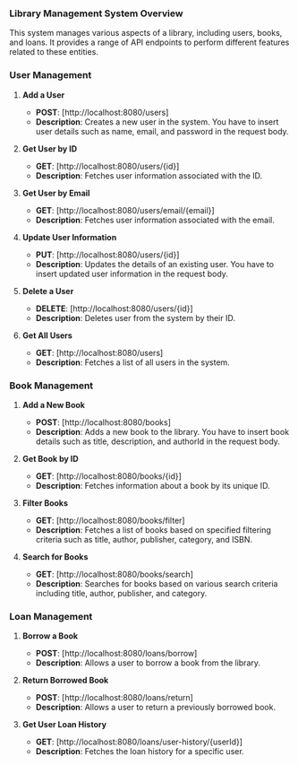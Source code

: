  ### **Library Management System Overview**
 
This system manages various aspects of a library, including users, books, and loans. It provides a range of API endpoints to perform different features related to these entities.

### **User Management**

1. **Add a User**
   - **POST**: [http://localhost:8080/users]
   - **Description**: Creates a new user in the system. You have to insert user details such as name, email, and password in the request body.

2. **Get User by ID**
   - **GET**: [http://localhost:8080/users/{id}]
   - **Description**: Fetches user information associated with the ID.

3. **Get User by Email**
   - **GET**: [http://localhost:8080/users/email/{email}]
   - **Description**: Fetches user information associated with the email. 

4. **Update User Information**
   - **PUT**: [http://localhost:8080/users/{id}]
   - **Description**: Updates the details of an existing user. You have to insert updated user information in the request body. 

5. **Delete a User**
   - **DELETE**: [http://localhost:8080/users/{id}]
   - **Description**: Deletes user from the system by their ID. 

6. **Get All Users**
   - **GET**: [http://localhost:8080/users]
   - **Description**: Fetches a list of all users in the system.

### **Book Management**

1. **Add a New Book**
   - **POST**: [http://localhost:8080/books]
   - **Description**: Adds a new book to the library. You have to insert book details such as title, description, and authorId in the request body.

2. **Get Book by ID**
   - **GET**: [http://localhost:8080/books/{id}]
   - **Description**: Fetches information about a book by its unique ID.

3. **Filter Books**
   - **GET**: [http://localhost:8080/books/filter]
   - **Description**: Fetches a list of books based on specified filtering criteria such as title, author, publisher, category, and ISBN.

4. **Search for Books**
   - **GET**: [http://localhost:8080/books/search]
   - **Description**: Searches for books based on various search criteria including title, author, publisher, and category.

### **Loan Management**

1. **Borrow a Book**
   - **POST**: [http://localhost:8080/loans/borrow]
   - **Description**: Allows a user to borrow a book from the library. 

2. **Return Borrowed Book**
   - **POST**: [http://localhost:8080/loans/return]
   - **Description**: Allows a user to return a previously borrowed book.

3. **Get User Loan History**
   - **GET**: [http://localhost:8080/loans/user-history/{userId}]
   - **Description**: Fetches the loan history for a specific user.


